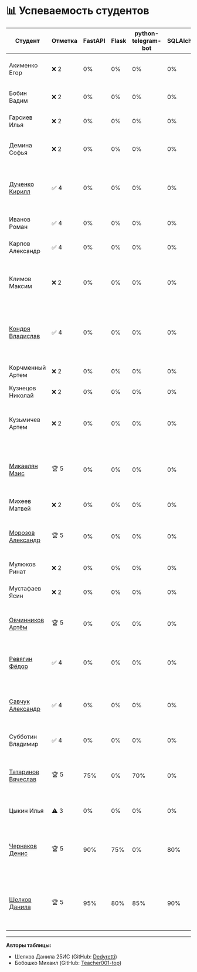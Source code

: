 # 📊 Успеваемость студентов

| Студент | Отметка | FastAPI | Flask | python-telegram-bot | SQLAlchemy | Alembic | PostgreSQL | Redis | PyTorch | OpenAI | numpy | Git | Docker | Pydantic | Освоение | Репозитории | Причина |
|---------|---------|---------|-------|---------------------|------------|---------|------------|-------|---------|--------|-------|-----|--------|----------|----------|------------|---------|
| Акименко Егор | ❌ 2 | 0% | 0% | 0% | 0% | 0% | 0% | 0% | 0% | 0% | 0% | 0% | 0% | 0% | 0% | - | Ничего не делал, сидел в телефоне |
| Бобин Вадим | ❌ 2 | 0% | 0% | 0% | 0% | 0% | 0% | 0% | 0% | 0% | 0% | 0% | 0% | 0% | 0% | - | Пытался сделать, заболел |
| Гарсиев Илья | ❌ 2 | 0% | 0% | 0% | 0% | 0% | 0% | 0% | 0% | 0% | 0% | 0% | 0% | 0% | 0% | - | Не был ни на одном занятии |
| Демина Софья | ❌ 2 | 0% | 0% | 0% | 0% | 0% | 0% | 0% | 0% | 0% | 0% | 0% | 0% | 0% | 0% | - | Не была ни на одном занятии |
| [Дученко Кирилл](https://github.com/Kestres) | ✅ 4 | 0% | 0% | 0% | 0% | 0% | 0% | 0% | 0% | 0% | 0% | 0% | 0% | 0% | 0% | 🔗 [Задание 1](https://github.com/Kestres/repositoriy) • [Задание 2](https://github.com/Kestres/Feroi) • [Задание 3](https://github.com/Kestres/my-first-projects) • [Задание 4](https://github.com/Kestres/task_2_1.html) • [Задание 5](https://github.com/Fedor815/Samurai) • [Задание 6](https://github.com/student2/task6) | Отказался от инд задания |
| Иванов Роман | ✅ 4 | 0% | 0% | 0% | 0% | 0% | 0% | 0% | 0% | 0% | 0% | 0% | 0% | 0% | 0% | - | Отказался от инд задания |
| Карпов Александр | ✅ 4 | 0% | 0% | 0% | 0% | 0% | 0% | 0% | 0% | 0% | 0% | 0% | 0% | 0% | 0% | - | Отказался от инд задания |
| Климов Максим | ❌ 2 | 0% | 0% | 0% | 0% | 0% | 0% | 0% | 0% | 0% | 0% | 0% | 0% | 0% | 0% | - | Сидел в телефоне, прогулы, был на двух занятиях |
| [Кондря Владислав](https://github.com/MaskIllusion) | ✅ 4 | 0% | 0% | 0% | 0% | 0% | 0% | 0% | 0% | 0% | 0% | 0% | 0% | 0% | 0% | 🔗 [Задание 1](https://github.com/MaskIllusion/my-first-project/blob/main/reports/01-preparation-report.md) • [Задание 2](https://github.com/MaskIllusion/my-first-project/blob/main/reports/02-local-repo-report.md) • [Задание 3](https://github.com/MaskIllusion/my-first-project/blob/main/reports/03-github-setup-report.md) • [Задание 4](https://github.com/MaskIllusion/my-first-project/blob/main/reports/04-teamwork-report.md) • [Задание 5](https://github.com/MaskIllusion/my-first-project/blob/main/reports/05-merge-report.md) • [Задание 6](https://github.com/MaskIllusion/my-first-project/blob/main/reports/06-final-report.md) • [Задание 7](https://github.com/MaskIllusion/my-first-project/blob/main/reports/%D0%A1%D1%80%D0%B0%D0%B2%D0%BD%D0%B5%D0%BD%D0%B8%D0%B5%20%D1%81%D1%80%D0%B5%D0%B4%20%D1%80%D0%B0%D0%B7%D1%80%D0%B0%D0%B1%D0%BE%D1%82%D0%BA%D0%B8%201%D0%A1%20%D0%B8%20VS%20Code.md) | Отказался от инд задания |
| Корчменный Артем | ❌ 2 | 0% | 0% | 0% | 0% | 0% | 0% | 0% | 0% | 0% | 0% | 0% | 0% | 0% | 0% | - | Не был ни на одном занятии |
| Кузнецов Николай | ❌ 2 | 0% | 0% | 0% | 0% | 0% | 0% | 0% | 0% | 0% | 0% | 0% | 0% | 0% | 0% | - | Ничего не сделал |
| Кузьмичев Артем | ❌ 2 | 0% | 0% | 0% | 0% | 0% | 0% | 0% | 0% | 0% | 0% | 0% | 0% | 0% | 0% | 🔗 [Задание 1](https://github.com/shinsetsuwhy/allproject.git) • [Задание 2](https://github.com/shinsetsuwhy/allproject-1.git) • [Задание 3](https://github.com/shinsetsuwhy/allproject-2.git) • [Задание 4](https://github.com/shinsetsuwhy/allproject-3.git) • [Задание 5](https://github.com/shinsetsuwhy/allproject-4.git) • [Задание 6](https://github.com/shinsetsuwhy/allproject-5.git) | Болел, пришел 06.10 начал делать |
| [Микаелян Маис](https://github.com/mayis25) | 🏆 5 | 0% | 0% | 0% | 0% | 0% | 0% | 0% | 0% | 0% | 0% | 0% | 0% | 0% | 0% | 🔗 [Задание 1](https://github.com/mayis25/project-25is.git) • [Задание 2](https://github.com/mayis25/OBJV2.git) • [Задание 3](https://github.com/mayis25/Task-2.1.git) • [Задание 4](https://github.com/mayis25/my-first-project.git) • [Задание 5](https://github.com/mayis25/student-app-final.git) • [Задание 6](https://github.com/mayis25/Task-completion-structure.git) | Взял инд задание |
| Михеев Матвей | ❌ 2 | 0% | 0% | 0% | 0% | 0% | 0% | 0% | 0% | 0% | 0% | 0% | 0% | 0% | 0% | - | Пришел на одно занятие |
| [Морозов Александр](https://github.com/Art-021) | 🏆 5 | 0% | 0% | 0% | 0% | 0% | 0% | 0% | 0% | 0% | 0% | 0% | 0% | 0% | 0% | 🔗 [Задание 1](https://github.com/Art-021/project-25.git) • [Задание 2](https://github.com/Art-021/RPS-1.git) • [Задание 3](https://github.com/Fram1se/task003.git) • [Задание 4](https://github.com/Art-021/report.git) • [Задание 5](https://github.com/Fram1se/task005.git) | Взял инд задание |
| Мулюков Ринат | ❌ 2 | 0% | 0% | 0% | 0% | 0% | 0% | 0% | 0% | 0% | 0% | 0% | 0% | 0% | 0% | - | Пришел на одно занятие |
| Мустафаев Ясин | ❌ 2 | 0% | 0% | 0% | 0% | 0% | 0% | 0% | 0% | 0% | 0% | 0% | 0% | 0% | 0% | - | Пришел на одно занятие |
| [Овчинников Артём](https://github.com/Fram1se) | 🏆 5 | 0% | 0% | 0% | 0% | 0% | 0% | 0% | 0% | 0% | 0% | 0% | 0% | 0% | 0% | 🔗 [Задание 1](https://github.com/Art-021/project-25.git) • [Задание 2](https://github.com/Art-021/RPS-1.git) • [Задание 3](https://github.com/Fram1se/task003.git) • [Задание 4](https://github.com/Art-021/report.git) • [Задание 5](https://github.com/Fram1se/task005.git) | Взял инд задание |
| [Ревягин Фёдор](https://github.com/Fedor815) | ✅ 4 | 0% | 0% | 0% | 0% | 0% | 0% | 0% | 0% | 0% | 0% | 0% | 0% | 0% | 0% | 🔗 [Задание 1](https://github.com/Fedor815/my-new-project.git) • [Задание 2](https://github.com/Fedor815/Ferrari.git) • [Задание 3](https://github.com/Fedor815/my-first-projec.git) • [Задание 4](https://github.com/Fedor815/html.git) • [Задание 5](https://github.com/Fedor815/Samurai.git) | Отказался от инд задания |
| [Савчук Александр](https://github.com/wfhalyava97-cpu) | ✅ 4 | 0% | 0% | 0% | 0% | 0% | 0% | 0% | 0% | 0% | 0% | 0% | 0% | 0% | 0% | 🔗 [Задание 1](https://github.com/wfhalyava97-cpu/sttwt_our_repo.git) • [Задание 2](https://github.com/wfhalyava97-cpu/task_003.git) • [Задание 3](https://github.com/wfhalyava97-cpu/task-003.1.git) • [Задание 4](https://github.com/wfhalyava97-cpu/our_repo_7.git) • [Задание 5](https://github.com/wfhalyava97-cpu/Task-completion-structure.git) • [Задание 6](https://github.com/wfhalyava97-cpu/final-reports.git) | Отказался от инд задания |
| Субботин Владимир | ✅ 4 | 0% | 0% | 0% | 0% | 0% | 0% | 0% | 0% | 0% | 0% | 0% | 0% | 0% | 0% | - | Отказался от инд задания |
| [Татаринов Вячеслав](https://github.com/shinsetsuwhy) | 🏆 5 | 75% | 0% | 70% | 0% | 0% | 0% | 0% | 0% | 75% | 70% | 85% | 70% | 0% | 70% | 🔗 [Задание 1](https://github.com/shinsetsuwhy/allproject.git) • [Задание 2](https://github.com/shinsetsuwhy/allproject-1.git) • [Задание 3](https://github.com/shinsetsuwhy/allproject-2.git) • [Задание 4](https://github.com/shinsetsuwhy/allproject-3.git) • [Задание 5](https://github.com/shinsetsuwhy/allproject-4.git) • [Задание 6](https://github.com/shinsetsuwhy/allproject-5.git) | Болел, делает |
| Цыкин Илья | ⚠️ 3 | 0% | 0% | 0% | 0% | 0% | 0% | 0% | 0% | 0% | 0% | 0% | 0% | 0% | 0% | - | Болел, пришел старался |
| [Чернаков Денис](https://github.com/tigris8735) | 🏆 5 | 90% | 75% | 0% | 80% | 0% | 75% | 75% | 85% | 80% | 0% | 95% | 85% | 70% | 95% | 🔗 [Задание 1](https://github.com/Dedyretti/Lprojec) • [Задание 2](https://github.com/Dedyretti/OBJV2) • [Задание 3](https://github.com/Dedyretti/Task-3) • [Задание 4](https://github.com/Dedyretti/my-first-project) • [Задание 5](https://github.com/Dedyretti/task-001) • [Задание 6](https://github.com/Dedyretti/Task-completion-structure) • [Задание 8](https://github.com/Dedyretti/final-reports) | Взял инд задание |
| [Шелков Данила](https://github.com/Dedyretti) | 🏆 5 | 95% | 80% | 85% | 90% | 80% | 85% | 85% | 90% | 85% | 80% | 98% | 90% | 85% | 98% | 🔗 [Задание 1](https://github.com/Dedyretti/Lprojec) • [Задание 2](https://github.com/Dedyretti/OBJV2) • [Задание 3](https://github.com/Dedyretti/Task-3) • [Задание 4](https://github.com/Dedyretti/my-first-project) • [Задание 5](https://github.com/Dedyretti/task-001) • [Задание 6](https://github.com/Dedyretti/Task-completion-structure) • [Задание 8](https://github.com/Dedyretti/final-reports) | Взял инд задание |

---

**Авторы таблицы:** 
- Шелков Данила 25ИС (GitHub: [Dedyretti](https://github.com/Dedyretti))
- Бобошко Михаил (GitHub: [Teacher001-top](https://github.com/Teacher001-top))
